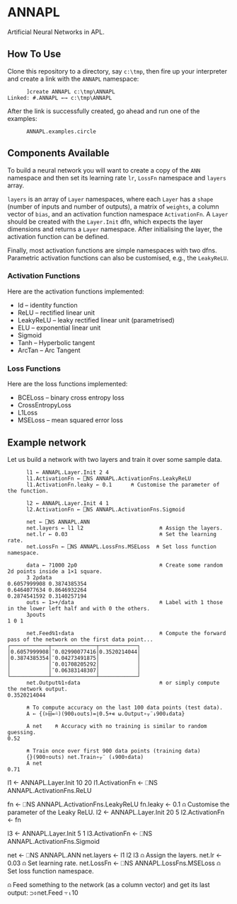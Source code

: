 # ANNAPL

Artificial Neural Networks in APL.

## How To Use

Clone this repository to a directory, say `c:\tmp`, then fire up your interpreter and create a link with the `ANNAPL` namespace:

```
      ]create ANNAPL c:\tmp\ANNAPL
Linked: #.ANNAPL ←→ c:\tmp\ANNAPL
```

After the link is successfully created, go ahead and run one of the examples:

```
      ANNAPL.examples.circle
```

## Components Available

To build a neural network you will want to create a copy of the `ANN` namespace and then
set its learning rate `lr`, `LossFn` namespace and `layers` array.

`layers` is an array of `Layer` namespaces, where each `Layer` has a `shape`
(number of inputs and number of outputs), a matrix of `weights`, a column vector of `bias`,
and an activation function namespace `ActivationFn`.
A `Layer` should be created with the `Layer.Init` dfn, which expects the layer dimensions and
returns a `Layer` namespace.
After initialising the layer, the activation function can be defined.

Finally, most activation functions are simple namespaces with two dfns.
Parametric activation functions can also be customised, e.g., the `LeakyReLU`.

### Activation Functions

Here are the activation functions implemented:

 - Id – identity function
 - ReLU – rectified linear unit
 - LeakyReLU – leaky rectified linear unit (parametrised)
 - ELU – exponential linear unit
 - Sigmoid
 - Tanh – Hyperbolic tangent
 - ArcTan – Arc Tangent

### Loss Functions

Here are the loss functions implemented:

 - BCELoss – binary cross entropy loss
 - CrossEntropyLoss
 - L1Loss
 - MSELoss – mean squared error loss

## Example network

Let us build a network with two layers and train it over some sample data.

```apl
      l1 ← ANNAPL.Layer.Init 2 4 
      l1.ActivationFn ← ⎕NS ANNAPL.ActivationFns.LeakyReLU  
      l1.ActivationFn.leaky ← 0.1      ⍝ Customise the parameter of the function.

      l2 ← ANNAPL.Layer.Init 4 1
      l2.ActivationFn ← ⎕NS ANNAPL.ActivationFns.Sigmoid

      net ← ⎕NS ANNAPL.ANN
      net.layers ← l1 l2                        ⍝ Assign the layers.
      net.lr ← 0.03                             ⍝ Set the learning rate.
      net.LossFn ← ⎕NS ANNAPL.LossFns.MSELoss  ⍝ Set loss function namespace.

      data ← ?1000 2⍴0                          ⍝ Create some random 2d points inside a 1×1 square.
      3 2⍴data
0.6057999908 0.3874385354
0.6464077634 0.8646932264
0.2874541592 0.3140257194
      outs ← 1>+/data                           ⍝ Label with 1 those in the lower left half and with 0 the others.
      3⍴outs
1 0 1

      net.Feed⍉1↑data                           ⍝ Compute the forward pass of the network on the first data point...
┌────────────┬──────────────┬────────────┐
│0.6057999908│¯0.02990077416│0.3520214044│
│0.3874385354│¯0.04273491875│            │
│            │¯0.01708205292│            │
│            │¯0.06383148307│            │
└────────────┴──────────────┴────────────┘
      net.Output⍉1↑data                         ⍝ or simply compute the network output.
0.3520214044

      ⍝ To compute accuracy on the last 100 data points (test data).
      A ← {(⊢⌹=⍨)(900↓outs)=⌊0.5+∊ ⍵.Output∘⍪¨↓900↓data}

      A net    ⍝ Accuracy with no training is similar to random guessing.
0.52

      ⍝ Train once over first 900 data points (training data)
      {}(900↑outs) net.Train∘⍪¨ (↓900↑data)
      A net
0.71
```



 

l1 ← ANNAPL.Layer.Init 10 20
l1.ActivationFn ← ⎕NS ANNAPL.ActivationFns.ReLU

fn ← ⎕NS ANNAPL.ActivationFns.LeakyReLU
fn.leaky ← 0.1                          ⍝ Customise the parameter of the Leaky ReLU.
l2 ← ANNAPL.Layer.Init 20 5
l2.ActivationFn ← fn

l3 ← ANNAPL.Layer.Init 5 1
l3.ActivationFn ← ⎕NS ANNAPL.ActivationFns.Sigmoid

net ← ⎕NS ANNAPL.ANN
net.layers ← l1 l2 l3                    ⍝ Assign the layers.
net.lr ← 0.03                            ⍝ Set learning rate.
net.LossFn ← ⎕NS ANNAPL.LossFns.MSELoss ⍝ Set loss function namespace.

⍝ Feed something to the network (as a column vector) and get its last output:
⊃⌽net.Feed ⍪⍳10
```
